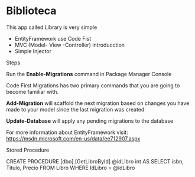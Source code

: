 # Biblioteca

This app called Library is very simple

* EntityFramework use Code Fist
* MVC (Model- View -Controller) introducction
* Simple Injector


Steps

Run the **Enable-Migrations** command in Package Manager Console

Code First Migrations has two primary commands that you are going to become familiar with.

**Add-Migration** will scaffold the next migration based on changes you have made to your model since the last migration was created

**Update-Database** will apply any pending migrations to the database

For more information about EntityFramework visit: https://msdn.microsoft.com/en-us/data/ee712907.aspx

Stored Procedure

CREATE PROCEDURE [dbo].[GetLibroById]
	@idLibro int
AS
	SELECT  isbn,
			Titulo,
			Precio
	FROM Libro
	WHERE IdLibro = @idLibro
